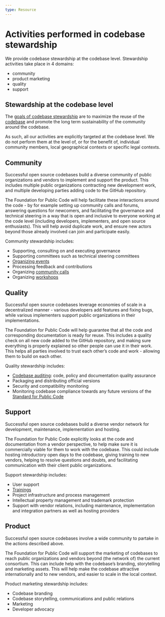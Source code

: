 ```yaml
---
type: Resource
---
```


# Activities performed in codebase stewardship

We provide codebase stewardship at the codebase level. Stewardship activities take place in 4 domains:

* community
* product marketing
* quality
* support

## Stewardship at the codebase level

The [goals of codebase stewardship](goals.md) are to maximize the reuse of the [codebase](../../glossary/codebase-definition.md) and promote the long term sustainability of the community around the codebase.

As such, all our activities are explicitly targeted at the codebase level. We do not perform them at the level of, or for the benefit of, individual community members, local geographical contexts or specific legal contexts.

## Community

Successful open source codebases build a diverse community of public organizations and vendors to implement and support the product. This includes multiple public organizations contracting new development work, and multiple developing parties adding code to the GitHub repository.

The Foundation for Public Code will help facilitate these interactions around the code - by for example setting up community calls and forums, answering questions for newcomers, and facilitating the governance and technical steering in a way that is open and inclusive to everyone working at the code level (including developers, implementers, and open source enthusiasts). This will help avoid duplicate work, and ensure new actors beyond those already involved can join and participate easily.

Community stewardship includes:

* Supporting, consulting on and executing governance
* Supporting committees such as technical steering committees
* [Organizing events](../organizing-events/index.md)
* Processing feedback and contributions
* Organizing [community calls](community-calls.md)
* Organizing [workshops](../workshops/index.md)

## Quality

Successful open source codebases leverage economies of scale in a decentralized manner - various developers add features and fixing bugs, while various implementers support public organizations in their implementations.

The Foundation for Public Code will help guarantee that all the code and corresponding documentation is ready for reuse. This includes a quality check on all new code added to the GitHub repository, and making sure everything is properly explained so other people can use it in their work. This helps all parties involved to trust each other’s code and work - allowing them to build on each other.

Quality stewardship includes:

* [Codebase auditing](../codebase-auditing/index.md): code, policy and documentation quality assurance
* Packaging and distributing official versions
* Security and compatibility monitoring
* Monitoring codebase compliance towards any future versions of the [Standard for Public Code](https://standard.publiccode.net/)

## Support

Successful open source codebases build a diverse vendor network for development, maintenance, implementation and hosting.

The Foundation for Public Code explicitly looks at the code and documentation from a vendor perspective, to help make sure it is commercially viable for them to work with the codebase. This could include hosting introductory open days to the codebase, giving training to new vendors, helping to resolve questions and doubts, and facilitating communication with their client public organizations.

Support stewardship includes:

* User support
* [Trainings](../trainings/index.md)
* Project infrastructure and process management
* Intellectual property management and trademark protection
* Support with vendor relations, including maintenance, implementation and integration partners as well as hosting providers

## Product

Successful open source codebases involve a wide community to partake in the actions described above.

The Foundation for Public Code will support the marketing of codebases to reach public organizations and vendors beyond (the network of) the current consortium. This can include help with the codebase’s branding, storytelling and marketing assets. This will help make the codebase attractive internationally and to new vendors, and easier to scale in the local context.

Product marketing stewardship includes:

* Codebase branding
* Codebase storytelling, communications and public relations
* Marketing
* Developer advocacy
